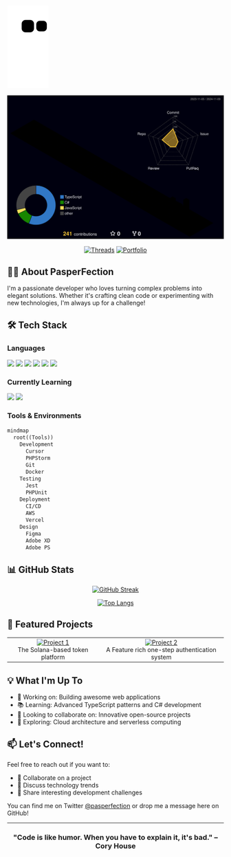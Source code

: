 ![GitHub Contribution Snake](https://raw.githubusercontent.com/PasperFection/PasperFection/output/github-contribution-grid-snake.svg)

[![GitHub Profile 3D Contribution](https://github.com/PasperFection/PasperFection/blob/main/profile-3d-contrib/profile-night-rainbow.svg)](https://github.com/PasperFection/PasperFection)

<div align="center">

[![Threads](https://img.shields.io/badge/Threads-Follow-000000?style=for-the-badge&logo=threads&logoColor=white)](https://threads.net/@pasperfection)
[![Portfolio](https://img.shields.io/badge/Portfolio-Visit-success?style=for-the-badge)](https://pasperfection.com)

</div>

## 👨‍💻 About PasperFection

I'm a passionate developer who loves turning complex problems into elegant solutions. Whether it's crafting clean code or experimenting with new technologies, I'm always up for a challenge!

## 🛠️ Tech Stack

### Languages
<p>
  <img src="https://img.shields.io/badge/HTML5-E34F26?style=flat-square&logo=html5&logoColor=white" />
  <img src="https://img.shields.io/badge/CSS3-1572B6?style=flat-square&logo=css3&logoColor=white" />
  <img src="https://img.shields.io/badge/JavaScript-F7DF1E?style=flat-square&logo=javascript&logoColor=black" />
  <img src="https://img.shields.io/badge/PHP-777BB4?style=flat-square&logo=php&logoColor=white" />
  <img src="https://img.shields.io/badge/Python-3776AB?style=flat-square&logo=python&logoColor=white" />
  <img src="https://img.shields.io/badge/Bash-4EAA25?style=flat-square&logo=gnu-bash&logoColor=white" />
</p>

### Currently Learning
<p>
  <img src="https://img.shields.io/badge/TypeScript-007ACC?style=flat-square&logo=typescript&logoColor=white" />
  <img src="https://img.shields.io/badge/C%23-239120?style=flat-square&logo=c-sharp&logoColor=white" />
</p>

### Tools & Environments
```mermaid
mindmap
  root((Tools))
    Development
      Cursor
      PHPStorm
      Git
      Docker
    Testing
      Jest
      PHPUnit
    Deployment
      CI/CD
      AWS
      Vercel
    Design
      Figma
      Adobe XD
      Adobe PS
```

## 📊 GitHub Stats

<div align="center">
  
[![GitHub Streak](https://github-readme-streak-stats.herokuapp.com/?user=PasperFection&theme=dark)](https://git.io/streak-stats)

[![Top Langs](https://github-readme-stats.vercel.app/api/top-langs/?username=PasperFection&layout=compact&theme=dark)](https://github.com/anuraghazra/github-readme-stats)

</div>

## 🌟 Featured Projects

<table>
  <tr>
    <td align="center">
      <a href="https://github.com/PasperFection/Fullstax">
        <img src="https://img.shields.io/badge/Project%201-Check%20it%20out!-brightgreen?style=for-the-badge" alt="Project 1"/>
      </a>
      <br />
      <span>The Solana-based token platform</span>
    </td>
    <td align="center">
      <a href="https://github.com/PasperFection/DirectLinx">
        <img src="https://img.shields.io/badge/Project%202-Check%20it%20out!-orange?style=for-the-badge" alt="Project 2"/>
      </a>
      <br />
      <span>A Feature rich one-step authentication system</span>
    </td>
  </tr>
</table>

## 💡 What I'm Up To

- 🔭 Working on: Building awesome web applications
- 📚 Learning: Advanced TypeScript patterns and C# development
- 👯 Looking to collaborate on: Innovative open-source projects
- 🤔 Exploring: Cloud architecture and serverless computing

## 📫 Let's Connect!

Feel free to reach out if you want to:
- 🤝 Collaborate on a project
- 💬 Discuss technology trends
- 🎯 Share interesting development challenges

You can find me on Twitter [@pasperfection](https://twitter.com/pasperfection) or drop me a message here on GitHub!

---
<div align="center">
  
### "Code is like humor. When you have to explain it, it's bad." – Cory House

</div>
